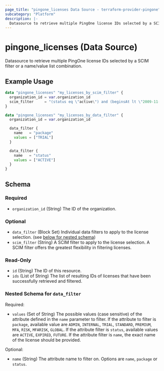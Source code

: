 ```yaml
---
page_title: "pingone_licenses Data Source - terraform-provider-pingone"
subcategory: "Platform"
description: |-
  Datasource to retrieve multiple PingOne license IDs selected by a SCIM filter or a name/value list combination.
---
```


# pingone_licenses (Data Source)

Datasource to retrieve multiple PingOne license IDs selected by a SCIM filter or a name/value list combination.

## Example Usage

```terraform
data "pingone_licenses" "my_licenses_by_scim_filter" {
  organization_id = var.organization_id
  scim_filter     = "(status eq \"active\") and (beginsAt lt \"2009-11-10T23:00:00Z\")"
}

data "pingone_licenses" "my_licenses_by_data_filter" {
  organization_id = var.organization_id

  data_filter {
    name   = "package"
    values = ["TRIAL"]
  }

  data_filter {
    name   = "status"
    values = ["ACTIVE"]
  }
}
```

<!-- schema generated by tfplugindocs -->
## Schema

### Required

- `organization_id` (String) The ID of the organization.

### Optional

- `data_filter` (Block Set) Individual data filters to apply to the license selection. (see [below for nested schema](#nestedblock--data_filter))
- `scim_filter` (String) A SCIM filter to apply to the license selection.  A SCIM filter offers the greatest flexibility in filtering licenses.

### Read-Only

- `id` (String) The ID of this resource.
- `ids` (List of String) The list of resulting IDs of licenses that have been successfully retrieved and filtered.

<a id="nestedblock--data_filter"></a>
### Nested Schema for `data_filter`

Required:

- `values` (Set of String) The possible values (case sensitive) of the attribute defined in the `name` parameter to filter.  If the attribute to filter is `package`, available value are `ADMIN`, `INTERNAL`, `TRIAL`, `STANDARD`, `PREMIUM`, `MFA`, `RISK`, `MFARISK`, `GLOBAL`.  If the attribute filter is `status`, available values are `ACTIVE`, `EXPIRED`, `FUTURE`.  If the attribute filter is `name`, the exact name of the license should be provided.

Optional:

- `name` (String) The attribute name to filter on.  Options are `name`, `package` or `status`.
